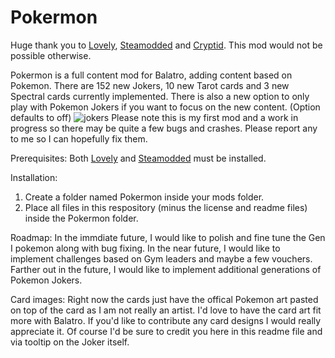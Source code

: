 # Pokermon
Huge thank you to [Lovely](https://github.com/ethangreen-dev/lovely-injector), [Steamodded](https://github.com/Steamopollys/Steamodded) and [Cryptid](https://github.com/MathIsFun0/Cryptid).
This mod would not be possible otherwise. 

Pokermon is a full content mod for Balatro, adding content based on Pokemon. There are 152 new Jokers, 10 new Tarot cards and 3 new Spectral cards currently implemented.
There is also a new option to only play with Pokemon Jokers if you want to focus on the new content. (Option defaults to off)
![jokers](https://github.com/user-attachments/assets/ddbadac0-deeb-439d-9dcb-5f8e7696de39)
Please note this is my first mod and a work in progress so there may be quite a few bugs and crashes. Please report any to me so I can hopefully fix them.

Prerequisites:
Both [Lovely](https://github.com/ethangreen-dev/lovely-injector) and [Steamodded](https://github.com/Steamopollys/Steamodded) must be installed.

Installation:
1. Create a folder named Pokermon inside your mods folder.
2. Place all files in this respository (minus the license and readme files) inside the Pokermon folder.

Roadmap:
In the immdiate future, I would like to polish and fine tune the Gen I pokemon along with bug fixing. 
In the near future, I would like to implement challenges based on Gym leaders and maybe a few vouchers. 
Farther out in the future, I would like to implement additional generations of Pokemon Jokers.

Card images:
Right now the cards just have the offical Pokemon art pasted on top of the card as I am not really an artist. I'd love to have the card art fit more with Balatro. 
If you'd like to contribute any card designs I would really appreciate it. Of course I'd be sure to credit you here in this readme file and via tooltip on the Joker itself.
